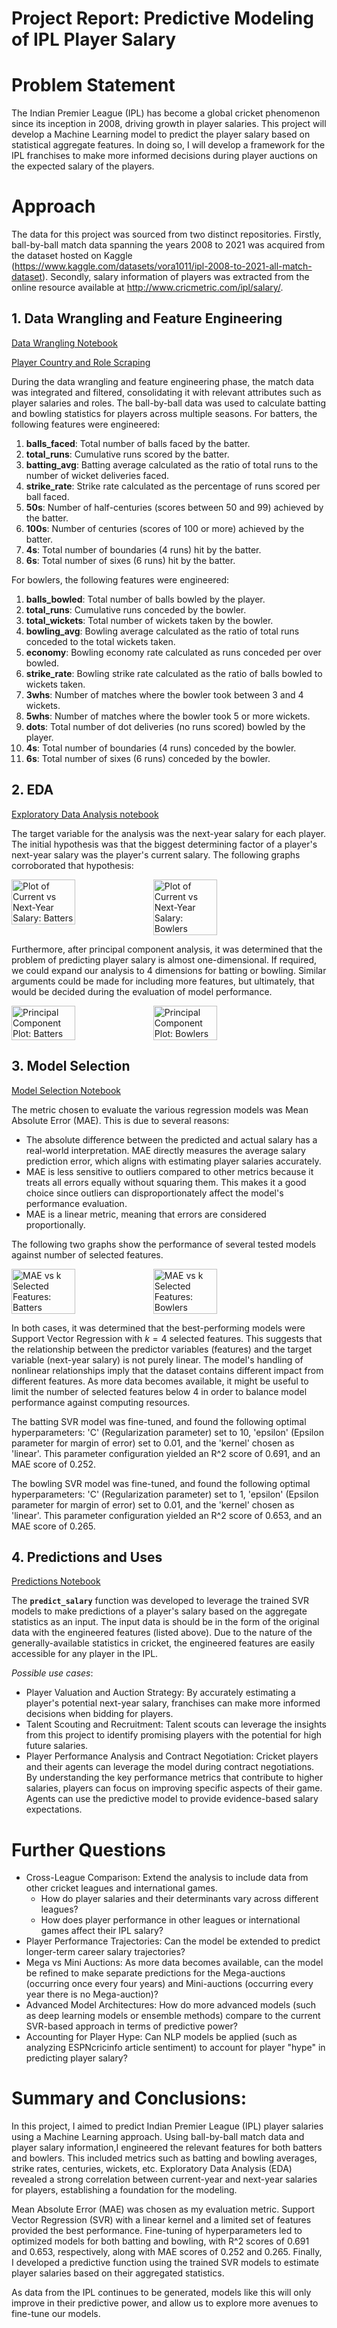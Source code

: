 # **Project Report: Predictive Modeling of IPL Player Salary**

# **Problem Statement**
The Indian Premier League (IPL) has become a global cricket phenomenon since its inception in 2008, driving growth in player salaries. This project will develop a Machine Learning model to predict the player salary based on statistical aggregate features. In doing so, I will develop a framework for the IPL franchises to make more informed decisions during player auctions on the expected salary of the players.

# **Approach**
The data for this project was sourced from two distinct repositories. Firstly, ball-by-ball match data spanning the years 2008 to 2021 was acquired from the dataset hosted on Kaggle (https://www.kaggle.com/datasets/vora1011/ipl-2008-to-2021-all-match-dataset). Secondly, salary information of players was extracted from the online resource available at http://www.cricmetric.com/ipl/salary/. 

## **1. Data Wrangling and Feature Engineering**
[Data Wrangling Notebook](./1-DataWrangling.ipynb)

[Player Country and Role Scraping](./WikiScrape.ipynb)

During the data wrangling and feature engineering phase, the match data was integrated and filtered, consolidating it with relevant attributes such as player salaries and roles. The ball-by-ball data was used to calculate batting and bowling statistics for players across multiple seasons.
For batters, the following features were engineered:
1. **balls_faced**: Total number of balls faced by the batter.
2. **total_runs**: Cumulative runs scored by the batter.
3. **batting_avg**: Batting average calculated as the ratio of total runs to the number of wicket deliveries faced.
4. **strike_rate**: Strike rate calculated as the percentage of runs scored per ball faced.
5. **50s**: Number of half-centuries (scores between 50 and 99) achieved by the batter.
6. **100s**: Number of centuries (scores of 100 or more) achieved by the batter.
7. **4s**: Total number of boundaries (4 runs) hit by the batter.
8. **6s**: Total number of sixes (6 runs) hit by the batter.

For bowlers, the following features were engineered:
1. **balls_bowled**: Total number of balls bowled by the player.
2. **total_runs**: Cumulative runs conceded by the bowler.
3. **total_wickets**: Total number of wickets taken by the bowler.
4. **bowling_avg**: Bowling average calculated as the ratio of total runs conceded to the total wickets taken.
5. **economy**: Bowling economy rate calculated as runs conceded per over bowled.
6. **strike_rate**: Bowling strike rate calculated as the ratio of balls bowled to wickets taken.
7. **3whs**: Number of matches where the bowler took between 3 and 4 wickets.
8. **5whs**: Number of matches where the bowler took 5 or more wickets.
9. **dots**: Total number of dot deliveries (no runs scored) bowled by the player.
10. **4s**: Total number of boundaries (4 runs) conceded by the bowler.
11. **6s**: Total number of sixes (6 runs) conceded by the bowler.

## **2. EDA**
[Exploratory Data Analysis notebook](./2-ExploratoryDataAnalysis.ipynb)

The target variable for the analysis was the next-year salary for each player. The initial hypothesis was that the biggest determining factor of a player's next-year salary was the player's current salary. The following graphs corroborated that hypothesis:
<div style="display: flex; flex-direction: row;">
  <img alt="Plot of Current vs Next-Year Salary: Batters" src="./images/cy-ny-salary-batters.png" width="45%">
  <img alt="Plot of Current vs Next-Year Salary: Bowlers" src="./images/cy-ny-salary-bowlers.png" width="45%">
</div>

Furthermore, after principal component analysis, it was determined that the problem of predicting player salary is almost one-dimensional. If required, we could expand our analysis to 4 dimensions for batting or bowling. Similar arguments could be made for including more features, but ultimately, that would be decided during the evaluation of model performance.
<div style="display: flex; flex-direction: row;">
  <img alt="Principal Component Plot: Batters" src="./images/pca-batting.png" width="45%">
  <img alt="Principal Component Plot: Bowlers" src="./images/pca-bowling.png" width="45%">
</div>

## **3. Model Selection**
[Model Selection Notebook](./3-PreprocessingTrainingDevelopment.ipynb)

The metric chosen to evaluate the various regression models was Mean Absolute Error (MAE). This is due to several reasons:
* The absolute difference between the predicted and actual salary has a real-world interpretation. MAE directly measures the average salary prediction error, which aligns with estimating player salaries accurately.
* MAE is less sensitive to outliers compared to other metrics because it treats all errors equally without squaring them. This makes it a good choice since outliers can disproportionately affect the model's performance evaluation.
* MAE is a linear metric, meaning that errors are considered proportionally. 

The following two graphs show the performance of several tested models against number of selected features.
<div style="display: flex; flex-direction: row;">
  <img alt="MAE vs k Selected Features: Batters" src="./images/model-selection-batting.png" width="45%">
  <img alt="MAE vs k Selected Features: Bowlers" src="./images/model-selection-bowling.png" width="45%">
</div>

In both cases, it was determined that the best-performing models were Support Vector Regression with $k=4$ selected features. This suggests that the relationship between the predictor variables (features) and the target variable (next-year salary) is not purely linear. The model's handling of nonlinear relationships imply that the dataset contains different impact from different features. As more data becomes available, it might be useful to limit the number of selected features below 4 in order to balance model performance against computing resources.

The batting SVR model was fine-tuned, and found the following optimal hyperparameters: 'C' (Regularization parameter) set to 10, 'epsilon' (Epsilon parameter for margin of error) set to 0.01, and the 'kernel' chosen as 'linear'. This parameter configuration yielded an R^2 score of 0.691, and an MAE score of 0.252.

The bowling SVR model was fine-tuned, and found the following optimal hyperparameters: 'C' (Regularization parameter) set to 1, 'epsilon' (Epsilon parameter for margin of error) set to 0.01, and the 'kernel' chosen as 'linear'. This parameter configuration yielded an R^2 score of 0.653, and an MAE score of 0.265.

## **4. Predictions and Uses**
[Predictions Notebook](./4-Predictions.ipynb)

The **`predict_salary`** function was developed to leverage the trained SVR models to make predictions of a player's salary based on the aggregate statistics as an input. The input data is should be in the form of the original data with the engineered features (listed above). Due to the nature of the generally-available statistics in cricket, the engineered features are easily accessible for any player in the IPL.

*Possible use cases*:
* Player Valuation and Auction Strategy: By accurately estimating a player's potential next-year salary, franchises can make more informed decisions when bidding for players.
* Talent Scouting and Recruitment: Talent scouts can leverage the insights from this project to identify promising players with the potential for high future salaries.
* Player Performance Analysis and Contract Negotiation: Cricket players and their agents can leverage the model during contract negotiations. By understanding the key performance metrics that contribute to higher salaries, players can focus on improving specific aspects of their game. Agents can use the predictive model to provide evidence-based salary expectations.

# **Further Questions**
* Cross-League Comparison: Extend the analysis to include data from other cricket leagues and international games. 
    * How do player salaries and their determinants vary across different leagues?
    * How does player performance in other leagues or international games affect their IPL salary?
* Player Performance Trajectories: Can the model be extended to predict longer-term career salary trajectories? 
* Mega vs Mini Auctions: As more data becomes available, can the model be refined to make separate predictions for the Mega-auctions (occurring once every four years) and Mini-auctions (occurring every year there is no Mega-auction)?
* Advanced Model Architectures: How do more advanced models (such as deep learning models or ensemble methods) compare to the current SVR-based approach in terms of predictive power?
* Accounting for Player Hype: Can NLP models be applied (such as analyzing ESPNcricinfo article sentiment) to account for player "hype" in predicting player salary?

# **Summary and Conclusions:**
In this project, I aimed to predict Indian Premier League (IPL) player salaries using a Machine Learning approach. Using ball-by-ball match data and player salary information,I engineered the relevant features for both batters and bowlers. This included metrics such as batting and bowling averages, strike rates, centuries, wickets, etc. Exploratory Data Analysis (EDA) revealed a strong correlation between current-year and next-year salaries for players, establishing a foundation for the modeling.

Mean Absolute Error (MAE) was chosen as my evaluation metric. Support Vector Regression (SVR) with a linear kernel and a limited set of features provided the best performance. Fine-tuning of hyperparameters led to optimized models for both batting and bowling, with R^2 scores of 0.691 and 0.653, respectively, along with MAE scores of 0.252 and 0.265. Finally, I developed a predictive function using the trained SVR models to estimate player salaries based on their aggregated statistics.

As data from the IPL continues to be generated, models like this will only improve in their predictive power, and allow us to explore more avenues to fine-tune our models.

